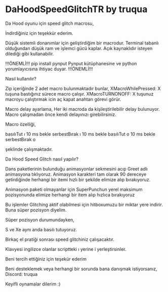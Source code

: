 # DaHoodSpeedGlitchTR by truqua 
Da Hood oyunu için speed glitch macrosu,

İndirdiğiniz için teşekkür ederim.

Düşük sistemli donanımlar için geliştirdiğim bir macrodur. Terminal tabanlı olduğundan düşük ram ve işlemci gücü kaplar.
Açık kaynaklıdır isteyen dilediği gibi kullanabilir.

!!!ÖNEMLİ!!!
pip install pynput
Pynput kütüphanesine ve python yorumlayıcısına ihtiyac duyar.
!!!ÖNEMLİ!!!

Nasıl kullanılır?

Zip içeriğinde 2 adet macro bulunmaktadır bunlar,
 XMacroWhilePressed: X tuşuna bastığınız sürece macro çalışır.
 XMacroTURNONOFF: X tuşunuz macroyu çalıştırmak icin aç kapat anahtarı görevi görür.

 Macro delay ayarlama,
 Her iki macroda da kişileştirilebilir delay bulunuyor. Macro çalışmadan önce kendi delayınızı girebilirsiniz. 

Macro özelliği,

basılıTut ı
10 ms bekle
serbestBırak ı
10 ms bekle
basılıTut o
10 ms bekle
serbestBırak o

şeklinde çalışmaktadır.


Da Hood Speed Glitch nasıl yapılır?

Dans paketlerinin bulunduğu animasyonlar sekmesini acıp Greet adlı animasyona tıklıyoruz. Animasyon karakteri tam olarak 90 dereceye getirdiğinde herhangi bir itemi hızlı bir şekilde elimize alıp bırakıyoruz.

Animasyon paketi olmayanlar için SuperPunchun yerel maksimum pozisyonunda elimize herhangi bir item alıp hızlıca bırakıyoruz

Bu işlemler Glitching aktif olabilmesi için hitboxumuzu bir miktar yere indirir. Buna süper pozisyon diyelim.

Süper pozisyon durumundayken,

S ve Xe aynı anda basılı tutuyoruz.


Birkaç el pratiği sonrası speed glitchiniz çalışacaktır.

Klavyesi ingilizce olanlar scriptteki ı yerine i yerleştirsinler.

Beni tercih ettiğiniz için teşekür ederim

Beni desteklemek veya herhangi bir sorunda bana danışmak istiyorsanız,
Discord: truqua

Keyifli oynamalar dilerim :)


 
 
